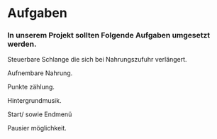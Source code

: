 <h1>Aufgaben</h1>

<h3>In unserem Projekt sollten Folgende Aufgaben umgesetzt werden.</h3> 

<p>Steuerbare Schlange die sich bei Nahrungszufuhr verlängert.
<p>Aufnembare Nahrung.
<p>Punkte zählung.
<p>Hintergrundmusik.
<p>Start/ sowie Endmenü
<p>Pausier möglichkeit. 


